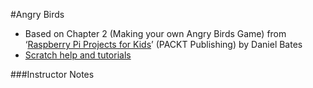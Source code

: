 #Angry Birds

* Based on Chapter 2 (Making your own Angry Birds Game) from ‘[Raspberry Pi Projects for Kids](http://www.amazon.com/Raspberry-Projects-Kids-Daniel-Bates/dp/1783982225)’ (PACKT Publishing) by Daniel Bates
* [Scratch help and tutorials](https://scratch.mit.edu/help/) 

###Instructor Notes
